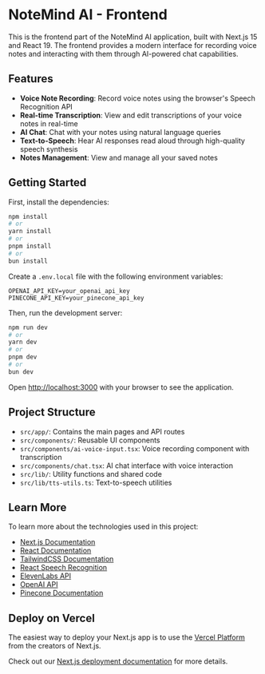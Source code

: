 # NoteMind AI - Frontend

This is the frontend part of the NoteMind AI application, built with Next.js 15 and React 19. The frontend provides a modern interface for recording voice notes and interacting with them through AI-powered chat capabilities.

## Features

- **Voice Note Recording**: Record voice notes using the browser's Speech Recognition API
- **Real-time Transcription**: View and edit transcriptions of your voice notes in real-time
- **AI Chat**: Chat with your notes using natural language queries
- **Text-to-Speech**: Hear AI responses read aloud through high-quality speech synthesis
- **Notes Management**: View and manage all your saved notes

## Getting Started

First, install the dependencies:

```bash
npm install
# or
yarn install
# or
pnpm install
# or
bun install
```

Create a `.env.local` file with the following environment variables:

```
OPENAI_API_KEY=your_openai_api_key
PINECONE_API_KEY=your_pinecone_api_key
```

Then, run the development server:

```bash
npm run dev
# or
yarn dev
# or
pnpm dev
# or
bun dev
```

Open [http://localhost:3000](http://localhost:3000) with your browser to see the application.

## Project Structure

- `src/app/`: Contains the main pages and API routes
- `src/components/`: Reusable UI components
- `src/components/ai-voice-input.tsx`: Voice recording component with transcription
- `src/components/chat.tsx`: AI chat interface with voice interaction
- `src/lib/`: Utility functions and shared code
- `src/lib/tts-utils.ts`: Text-to-speech utilities

## Learn More

To learn more about the technologies used in this project:

- [Next.js Documentation](https://nextjs.org/docs)
- [React Documentation](https://react.dev/)
- [TailwindCSS Documentation](https://tailwindcss.com/docs)
- [React Speech Recognition](https://www.npmjs.com/package/react-speech-recognition)
- [ElevenLabs API](https://docs.elevenlabs.io/api-reference/text-to-speech)
- [OpenAI API](https://platform.openai.com/docs/api-reference)
- [Pinecone Documentation](https://docs.pinecone.io/)

## Deploy on Vercel

The easiest way to deploy your Next.js app is to use the [Vercel Platform](https://vercel.com/new?utm_medium=default-template&filter=next.js&utm_source=create-next-app&utm_campaign=create-next-app-readme) from the creators of Next.js.

Check out our [Next.js deployment documentation](https://nextjs.org/docs/app/building-your-application/deploying) for more details.
